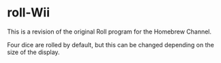 # roll-Wii

This is a revision of the original Roll program for the Homebrew Channel.

Four dice are rolled by default, but this can be changed depending on the size of the display.
